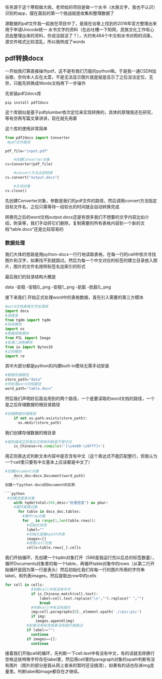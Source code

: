 
任务源于这个寒假做大挑，老师给的项目是做一个水书（水族文字，我也不认识）识别的app，摆在面前的第一个挑战就是收集和整理数据了

源数据的pdf文件我一起放在项目中了，是我在谷歌上找到的2016年官方整理出来用于申请Unicode统一 水书文字的资料（在此吐槽一下知网，民族文化工作呕心沥血整理出来的资料，你说没就没了？），大约有484个中文和水书对照的词条，源文件格式比较混乱，所以我转成了words

## pdf转换docx

一开始我打算直接操作pdf，这不是有我们万能的python嘛。于是我一通CSDN加谷歌，奈何本人实在太菜，不是无法显示图片就是就是显示了之后没法定位，无奈，只能先转换成Words文档再下一步操作



先安装pdf2docx库

```shell
pip install pdf2docx
```

这个库貌似是基于pdfplumber依次定位来实现转换的，具体的原理我还在研究，等有空再写篇文章讲讲，现在就先用着

这个库的使用非常简单
```python
from pdf2docx import Converter
 #pdf文件路径

pdf_file="input.pdf"

    #创建Converter对象
cv=Converter(pdf_file)

    #convert方法全部转换
cv.convert("output.docx")

    #关闭对象
cv.close()
```

先创建Converter对象，参数是我们的pdf文件的路径，然后调用convert方法指定目标文件名，之后只需等待一段较长的时间就会自动转换完成

转换完之后的word文档output.docx还是有很多我们不想要的文字内容比如介绍，附录等，我们手动将它们删除，复制需要的所有表格内容到一个新的文档”table.docx“还是比较容易的

### 数据处理

我们大体的思路是用python-docx一行行地读取表格，在每一行的cell中依次寻找图片和汉字，如果找不到就跳过。然后为每一个中文对应的标签的建立目录放入图片，图片的文件名按照标签名加索引的形式

最后我们的目录结构大概是

data
	-安稳
		-安稳0_.png
		-安稳1_.png
	-肮脏
		-肮脏0_.png

接下来我们 开始正式处理word中的表格数据，首先引入需要的第三方模块

```python
#word文档表格文字处理库
import docx
#进度条
from tqdm import tqdm
#系统模块
import os
#图像提取模块
from PIL import Image
#处理二进制模块
from io import BytesIO
#正则模块
import re
```

其中大部分都是python的内建built-in模块无需手动安装

```python
#数据存储路径
store_path="data"
#待处理word文档路径
word_path="table.docx"
```
然后我们声明好后面会用到的两个路径，一个是要读取的word文档的路径，一个是之后存储数据的根目录路径

```python
#创建数据存储路径
    if not os.path.exists(store_path):
      os.mkdir(store_path)
```
我们创建存储数据的根目录

```python
#提前编译正则表达式用来判断是不是中文
    is_Chinese=re.compile(r'[\u4e00-\u9fff]+')
```

用正则表达式判断文本内容中是否含有中文（这个表达式不能匹配整行，但我认为一个cell里只要有中文基本上应该都是中文了）

```python
#创建Document对象
    docx_doc=docx.Document(word_path)
   ```
创建一个python-docx的Document的实例

```python
 #创建进度条对象
    with tqdm(total=566,desc="处理进度") as pbar:
    #循环表格对象
      for table in docx_doc.tables:
        #循环row对象
        for _ in range(1,len(table.rows)):
          #初始化标签
          label=""
          #初始化图像xpath列表
          images=[]
          #获取cell列表
          cells=table.rows[_].cells
```

我们开始循环，先创建一个tqdm对象打开（566是我运行完以后总的标签数量），循环Documents对象里的每一个table，再循环table对象中的rows（从第二行开始循环是因为第一行是表头）然后初始化我们存每一行的图片所用的字符串label，和列表images，然后提取出row中的cells
```python
for cell in cells:
            #判断cell中有没有中文
            if is_Chinese.match(cell.text):
                label=cell.text.replace("\n","").replace(" ","")
                break
            #判断cell中有没有图片
            img=cell.paragraphs[0]._element.xpath('.//pic:pic')
            if img:
              images.append(img)
          #如果没有标签或者没有图片就跳过
          if label=="":
            continue
          if images==[]:
            continue
```

接着我们开始cell的循环，先判断一下cell.text中有没有中文，有的话就去除换行空格这些特殊字符存在label里，然后用cell里的paragraph对象的xpath判断有没有图片（图片的部分是我从网上查来的暂时还没搞清），如果有的话也存进img变量里。判断label和image都存在才继续。
